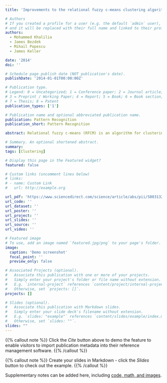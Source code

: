 ```yaml
---
title: 'Improvements to the relational fuzzy c-means clustering algorithm'

# Authors
# If you created a profile for a user (e.g. the default `admin` user), write the username (folder name) here
# and it will be replaced with their full name and linked to their profile.
authors:
  - Mohammed Khalilia
  - James Bezdek
  - Mihail Popescu
  - James Keller

date: '2014'
doi: ''

# Schedule page publish date (NOT publication's date).
publishDate: '2014-01-01T00:00:00Z'

# Publication type.
# Legend: 0 = Uncategorized; 1 = Conference paper; 2 = Journal article;
# 3 = Preprint / Working Paper; 4 = Report; 5 = Book; 6 = Book section;
# 7 = Thesis; 8 = Patent
publication_types: ['1']

# Publication name and optional abbreviated publication name.
publication: Pattern Recognition
publication_short: Pattern Recognition

abstract: Relational fuzzy c-means (RFCM) is an algorithm for clustering objects represented in a pairwise dissimilarity values in a dissimilarity data matrix D. RFCM is dual to the fuzzy c-means (FCM) object data algorithm when D is a Euclidean matrix. When D is not Euclidean, RFCM can fail to execute if it encounters negative relational distances. To overcome this problem we can Euclideanize the relation D prior to clustering. There are different ways to Euclideanize D such as the β-spread transformation. In this article we compare five methods for Euclideanizing D to View the MathML source. The quality of View the MathML source for our purpose is judged by the ability of RFCM to discover the apparent cluster structure of the objects underlying the data matrix D . The subdominant ultrametric transformation is a clear winner, producing much better partitions of View the MathML source than the other four methods. This leads to a new algorithm which we call the improved RFCM (iRFCM).

# Summary. An optional shortened abstract.
summary: 
tags: [Clustering]

# Display this page in the Featured widget?
featured: false

# Custom links (uncomment lines below)
# links:
# - name: Custom Link
#   url: http://example.org

url_pdf: 'https://www.sciencedirect.com/science/article/abs/pii/S003132031400243X'
url_code: ''
url_dataset: ''
url_poster: ''
url_project: ''
url_slides: ''
url_source: ''
url_video: ''

# Featured image
# To use, add an image named `featured.jpg/png` to your page's folder.
image:
  caption: 'Demo screenshot'
  focal_point: ''
  preview_only: false

# Associated Projects (optional).
#   Associate this publication with one or more of your projects.
#   Simply enter your project's folder or file name without extension.
#   E.g. `internal-project` references `content/project/internal-project/index.md`.
#   Otherwise, set `projects: []`.
projects: []

# Slides (optional).
#   Associate this publication with Markdown slides.
#   Simply enter your slide deck's filename without extension.
#   E.g. `slides: "example"` references `content/slides/example/index.md`.
#   Otherwise, set `slides: ""`.
slides: ""
---
```


{{% callout note %}}
Click the _Cite_ button above to demo the feature to enable visitors to import publication metadata into their reference management software.
{{% /callout %}}

{{% callout note %}}
Create your slides in Markdown - click the _Slides_ button to check out the example.
{{% /callout %}}

Supplementary notes can be added here, including [code, math, and images](https://wowchemy.com/docs/writing-markdown-latex/).
